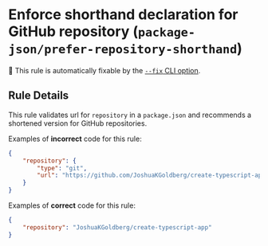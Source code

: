# Enforce shorthand declaration for GitHub repository (`package-json/prefer-repository-shorthand`)

🔧 This rule is automatically fixable by the [`--fix` CLI option](https://eslint.org/docs/latest/user-guide/command-line-interface#--fix).

<!-- end auto-generated rule header -->

## Rule Details

This rule validates url for `repository` in a `package.json` and recommends a shortened version for GitHub repositories.

Examples of **incorrect** code for this rule:

```json
{
	"repository": {
		"type": "git",
		"url": "https://github.com/JoshuaKGoldberg/create-typescript-app"
	}
}
```

Examples of **correct** code for this rule:

```json
{
	"repository": "JoshuaKGoldberg/create-typescript-app"
}
```
